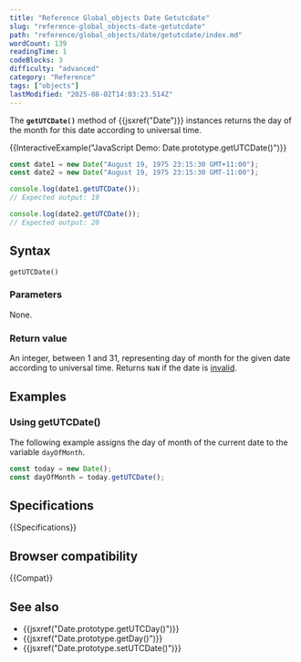 ```yaml
---
title: "Reference Global_objects Date Getutcdate"
slug: "reference-global_objects-date-getutcdate"
path: "reference/global_objects/date/getutcdate/index.md"
wordCount: 139
readingTime: 1
codeBlocks: 3
difficulty: "advanced"
category: "Reference"
tags: ["objects"]
lastModified: "2025-08-02T14:03:23.514Z"
---
```



The **`getUTCDate()`** method of {{jsxref("Date")}} instances returns the day of the month for this date according to universal time.

{{InteractiveExample("JavaScript Demo: Date.prototype.getUTCDate()")}}

```js interactive-example
const date1 = new Date("August 19, 1975 23:15:30 GMT+11:00");
const date2 = new Date("August 19, 1975 23:15:30 GMT-11:00");

console.log(date1.getUTCDate());
// Expected output: 19

console.log(date2.getUTCDate());
// Expected output: 20
```

## Syntax

```js-nolint
getUTCDate()
```

### Parameters

None.

### Return value

An integer, between 1 and 31, representing day of month for the given date according to universal time. Returns `NaN` if the date is [invalid](/en-US/docs/Web/JavaScript/Reference/Global_Objects/Date#the_epoch_timestamps_and_invalid_date).

## Examples

### Using getUTCDate()

The following example assigns the day of month of the current date to the variable `dayOfMonth`.

```js
const today = new Date();
const dayOfMonth = today.getUTCDate();
```

## Specifications

{{Specifications}}

## Browser compatibility

{{Compat}}

## See also

- {{jsxref("Date.prototype.getUTCDay()")}}
- {{jsxref("Date.prototype.getDay()")}}
- {{jsxref("Date.prototype.setUTCDate()")}}
